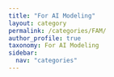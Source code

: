 ```yaml
---
title: "For AI Modeling"
layout: category
permalink: /categories/FAM/
author_profile: true
taxonomy: For AI Modeling
sidebar:
  nav: "categories"
---
```

